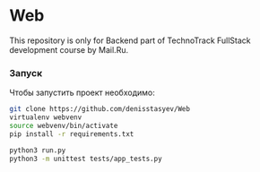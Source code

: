 # Web
This repository is only for Backend part of TechnoTrack FullStack development course by Mail.Ru.

### Запуск

Чтобы запустить проект необходимо:
```bash
git clone https://github.com/denisstasyev/Web
virtualenv webvenv
source webvenv/bin/activate
pip install -r requirements.txt

python3 run.py
python3 -m unittest tests/app_tests.py
```